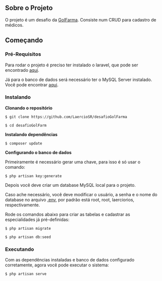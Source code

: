 ## Sobre o Projeto

O projeto é um desafio da [GolFarma](https://golfarma.com.br/). Consiste num CRUD para cadastro de médicos.

## Começando

### Pré-Requisitos

Para rodar o projeto é preciso ter instalado o laravel, que pode ser encontrado [aqui](https://laravel.com/docs/6.x).

Já para o banco de dados será necessário ter o MySQL Server instalado. Você pode encontrar [aqui](https://dev.mysql.com/downloads/mysql/).

### Instalando

**Clonando o repositório**

```
$ git clone https://github.com/LaercioSR/desafioGolFarma

$ cd desafioGolFarm
```

**Instalando dependências**

```
$ composer update
```

**Configurando o banco de dados**

Primeiramente é necessário gerar uma chave, para isso é só usar o comando:

```
$ php artisan key:generate
```

Depois você deve criar um database MySQL local para o projeto.

Caso ache necessário, você deve modificar o usuário, a senha e o nome do database no arquivo [.env](https://github.com/LaercioSR/desafioGolFarma/blob/master/.env), por padrão está root, root, laerciorios, respectivamente.

Rode os comandos abaixo para criar as tabelas e cadastrar as especialidades já pré-definidas:

```
$ php artisan migrate

$ php artisan db:seed
```

### Executando

Com as dependências instaladas e banco de dados configurado corretamente, agora você pode executar o sistema:

```
$ php artisan serve
```
